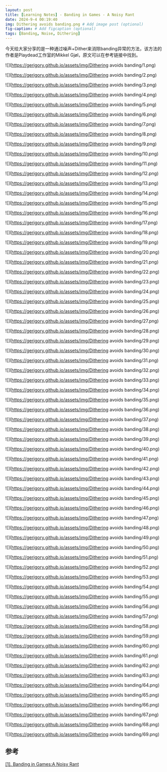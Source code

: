 ```yaml
---
layout: post
title: [Learning Notes] - Banding in Games - A Noisy Rant
date: 2024-9-4 00:19:40
img: Dithering avoids banding.png # Add image post (optional)
fig-caption: # Add figcaption (optional)
tags: [Banding, Noise, Dithering]
---
```

今天给大家分享的是一种通过噪声+Dither来消除banding异常的方法，该方法的作者是Playdead工作室的Mikkel Gjøl，原文可以在参考链接中找到。

![](https://gerigory.github.io/assets/img/Dithering avoids banding/1.png)

![](https://gerigory.github.io/assets/img/Dithering avoids banding/2.png)

![](https://gerigory.github.io/assets/img/Dithering avoids banding/3.png)

![](https://gerigory.github.io/assets/img/Dithering avoids banding/4.png)

![](https://gerigory.github.io/assets/img/Dithering avoids banding/5.png)

![](https://gerigory.github.io/assets/img/Dithering avoids banding/6.png)

![](https://gerigory.github.io/assets/img/Dithering avoids banding/7.png)

![](https://gerigory.github.io/assets/img/Dithering avoids banding/8.png)

![](https://gerigory.github.io/assets/img/Dithering avoids banding/9.png)

![](https://gerigory.github.io/assets/img/Dithering avoids banding/10.png)

![](https://gerigory.github.io/assets/img/Dithering avoids banding/11.png)

![](https://gerigory.github.io/assets/img/Dithering avoids banding/12.png)

![](https://gerigory.github.io/assets/img/Dithering avoids banding/13.png)

![](https://gerigory.github.io/assets/img/Dithering avoids banding/14.png)

![](https://gerigory.github.io/assets/img/Dithering avoids banding/15.png)

![](https://gerigory.github.io/assets/img/Dithering avoids banding/16.png)

![](https://gerigory.github.io/assets/img/Dithering avoids banding/17.png)

![](https://gerigory.github.io/assets/img/Dithering avoids banding/18.png)

![](https://gerigory.github.io/assets/img/Dithering avoids banding/19.png)

![](https://gerigory.github.io/assets/img/Dithering avoids banding/20.png)

![](https://gerigory.github.io/assets/img/Dithering avoids banding/21.png)

![](https://gerigory.github.io/assets/img/Dithering avoids banding/22.png)

![](https://gerigory.github.io/assets/img/Dithering avoids banding/23.png)

![](https://gerigory.github.io/assets/img/Dithering avoids banding/24.png)

![](https://gerigory.github.io/assets/img/Dithering avoids banding/25.png)

![](https://gerigory.github.io/assets/img/Dithering avoids banding/26.png)

![](https://gerigory.github.io/assets/img/Dithering avoids banding/27.png)

![](https://gerigory.github.io/assets/img/Dithering avoids banding/28.png)

![](https://gerigory.github.io/assets/img/Dithering avoids banding/29.png)

![](https://gerigory.github.io/assets/img/Dithering avoids banding/30.png)

![](https://gerigory.github.io/assets/img/Dithering avoids banding/31.png)

![](https://gerigory.github.io/assets/img/Dithering avoids banding/32.png)

![](https://gerigory.github.io/assets/img/Dithering avoids banding/33.png)

![](https://gerigory.github.io/assets/img/Dithering avoids banding/34.png)

![](https://gerigory.github.io/assets/img/Dithering avoids banding/35.png)

![](https://gerigory.github.io/assets/img/Dithering avoids banding/36.png)

![](https://gerigory.github.io/assets/img/Dithering avoids banding/37.png)

![](https://gerigory.github.io/assets/img/Dithering avoids banding/38.png)

![](https://gerigory.github.io/assets/img/Dithering avoids banding/39.png)

![](https://gerigory.github.io/assets/img/Dithering avoids banding/40.png)

![](https://gerigory.github.io/assets/img/Dithering avoids banding/41.png)

![](https://gerigory.github.io/assets/img/Dithering avoids banding/42.png)

![](https://gerigory.github.io/assets/img/Dithering avoids banding/43.png)

![](https://gerigory.github.io/assets/img/Dithering avoids banding/44.png)

![](https://gerigory.github.io/assets/img/Dithering avoids banding/45.png)

![](https://gerigory.github.io/assets/img/Dithering avoids banding/46.png)

![](https://gerigory.github.io/assets/img/Dithering avoids banding/47.png)

![](https://gerigory.github.io/assets/img/Dithering avoids banding/48.png)

![](https://gerigory.github.io/assets/img/Dithering avoids banding/49.png)

![](https://gerigory.github.io/assets/img/Dithering avoids banding/50.png)

![](https://gerigory.github.io/assets/img/Dithering avoids banding/51.png)

![](https://gerigory.github.io/assets/img/Dithering avoids banding/52.png)

![](https://gerigory.github.io/assets/img/Dithering avoids banding/53.png)

![](https://gerigory.github.io/assets/img/Dithering avoids banding/54.png)

![](https://gerigory.github.io/assets/img/Dithering avoids banding/55.png)

![](https://gerigory.github.io/assets/img/Dithering avoids banding/56.png)

![](https://gerigory.github.io/assets/img/Dithering avoids banding/57.png)

![](https://gerigory.github.io/assets/img/Dithering avoids banding/58.png)

![](https://gerigory.github.io/assets/img/Dithering avoids banding/59.png)

![](https://gerigory.github.io/assets/img/Dithering avoids banding/60.png)

![](https://gerigory.github.io/assets/img/Dithering avoids banding/61.png)

![](https://gerigory.github.io/assets/img/Dithering avoids banding/62.png)

![](https://gerigory.github.io/assets/img/Dithering avoids banding/63.png)

![](https://gerigory.github.io/assets/img/Dithering avoids banding/64.png)

![](https://gerigory.github.io/assets/img/Dithering avoids banding/65.png)

![](https://gerigory.github.io/assets/img/Dithering avoids banding/66.png)

![](https://gerigory.github.io/assets/img/Dithering avoids banding/67.png)

![](https://gerigory.github.io/assets/img/Dithering avoids banding/68.png)

![](https://gerigory.github.io/assets/img/Dithering avoids banding/69.png)



## 参考

[[1]. Banding in Games:A Noisy Rant](http://loopit.dk/banding_in_games.pdf)
